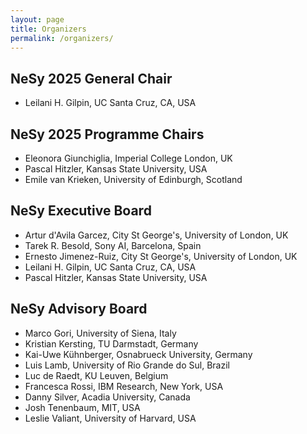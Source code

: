 ```yaml
---
layout: page
title: Organizers
permalink: /organizers/
---
```


## NeSy 2025 General Chair
- Leilani H. Gilpin, UC Santa Cruz, CA, USA

## NeSy 2025 Programme Chairs
- Eleonora Giunchiglia, Imperial College London, UK 
- Pascal Hitzler, Kansas State University, USA
- Emile van Krieken, University of Edinburgh, Scotland 

## NeSy Executive Board
- Artur d'Avila Garcez, City St George's, University of London, UK
- Tarek R. Besold, Sony AI, Barcelona, Spain
- Ernesto Jimenez-Ruiz, City St George's, University of London, UK 
- Leilani H. Gilpin, UC Santa Cruz, CA, USA
- Pascal Hitzler, Kansas State University, USA

## NeSy Advisory Board
- Marco Gori, University of Siena, Italy
- Kristian Kersting, TU Darmstadt, Germany 
- Kai-Uwe Kühnberger, Osnabrueck University, Germany 
- Luis Lamb, University of Rio Grande do Sul, Brazil
- Luc de Raedt, KU Leuven, Belgium 
- Francesca Rossi, IBM Research, New York, USA
- Danny Silver, Acadia University, Canada
- Josh Tenenbaum, MIT, USA
- Leslie Valiant, University of Harvard, USA
